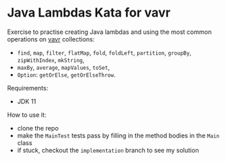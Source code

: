 # Java Lambdas Kata for vavr

Exercise to practise creating Java lambdas and using the most common operations on [vavr](https://www.vavr.io/) collections: 
* `find`, `map`, `filter`, `flatMap`, `fold`, `foldLeft`, `partition`, `groupBy`, `zipWithIndex`, `mkString`, 
* `maxBy`, `average`, `mapValues`, `toSet`, 
* `Option`: `getOrElse`, `getOrElseThrow`.

Requirements:
 
- JDK 11

How to use it:

- clone the repo
- make the `MainTest` tests pass by filling in the method bodies in the `Main` class
- if stuck, checkout the `implementation` branch to see my solution
